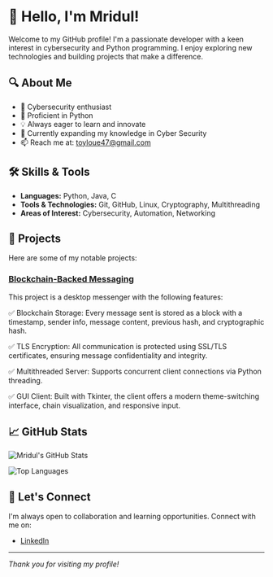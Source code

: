 # 👋 Hello, I'm Mridul!

Welcome to my GitHub profile! I'm a passionate developer with a keen interest in cybersecurity and Python programming. I enjoy exploring new technologies and building projects that make a difference.

## 🔍 About Me

- 🔐 Cybersecurity enthusiast
- 🐍 Proficient in Python
- 💡 Always eager to learn and innovate
- 🌱 Currently expanding my knowledge in Cyber Security
- 📫 Reach me at: toyloue47@gmail.com

## 🛠️ Skills & Tools

- **Languages:** Python, Java, C
- **Tools & Technologies:** Git, GitHub, Linux, Cryptography, Multithreading
- **Areas of Interest:** Cybersecurity, Automation, Networking

## 📂 Projects

Here are some of my notable projects:

### [Blockchain-Backed Messaging](https://github.com/Mridul01154/Cyber/tree/main/Blockchain-Backed%20Messaging)

This project is a desktop messenger with the following features:

✅ Blockchain Storage: Every message sent is stored as a block with a timestamp, sender info, message content, previous hash, and cryptographic hash.

✅ TLS Encryption: All communication is protected using SSL/TLS certificates, ensuring message confidentiality and integrity.

✅ Multithreaded Server: Supports concurrent client connections via Python threading.

✅ GUI Client: Built with Tkinter, the client offers a modern theme-switching interface, chain visualization, and responsive input.

## 📈 GitHub Stats

![Mridul's GitHub Stats](https://github-readme-stats.vercel.app/api?username=Mridul01154&show_icons=true&theme=radical)

![Top Languages](https://github-readme-stats.vercel.app/api/top-langs/?username=Mridul01154&layout=compact&theme=radical)

## 🤝 Let's Connect

I'm always open to collaboration and learning opportunities. Connect with me on:

- [LinkedIn](https://www.linkedin.com/in/mridul-gharami-098b46337/)

---

*Thank you for visiting my profile!*

